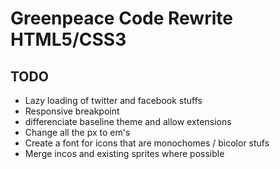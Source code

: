 Greenpeace Code Rewrite HTML5/CSS3
====================================

TODO
------------------------------------

* Lazy loading of twitter and facebook stuffs
* Responsive breakpoint
* differenciate baseline theme and allow extensions
* Change all the px to em's
* Create a font for icons that are monochomes / bicolor stufs
* Merge incos and existing sprites where possible


